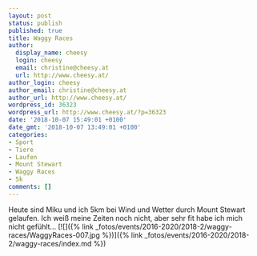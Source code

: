 ```yaml
---
layout: post
status: publish
published: true
title: Waggy Races
author:
  display_name: cheesy
  login: cheesy
  email: christine@cheesy.at
  url: http://www.cheesy.at/
author_login: cheesy
author_email: christine@cheesy.at
author_url: http://www.cheesy.at/
wordpress_id: 36323
wordpress_url: http://www.cheesy.at/?p=36323
date: '2018-10-07 15:49:01 +0100'
date_gmt: '2018-10-07 13:49:01 +0100'
categories:
- Sport
- Tiere
- Laufen
- Mount Stewart
- Waggy Races
- 5k
comments: []
---
```

Heute sind Miku und ich 5km bei Wind und Wetter durch Mount Stewart gelaufen. Ich weiß meine Zeiten noch nicht, aber sehr fit habe ich mich nicht gefühlt...
[![]({% link _fotos/events/2016-2020/2018-2/waggy-races/WaggyRaces-007.jpg %})]({% link _fotos/events/2016-2020/2018-2/waggy-races/index.md %})
